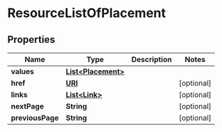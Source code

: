 

# ResourceListOfPlacement

## Properties

Name | Type | Description | Notes
------------ | ------------- | ------------- | -------------
**values** | [**List&lt;Placement&gt;**](Placement.md) |  | 
**href** | [**URI**](URI.md) |  |  [optional]
**links** | [**List&lt;Link&gt;**](Link.md) |  |  [optional]
**nextPage** | **String** |  |  [optional]
**previousPage** | **String** |  |  [optional]



